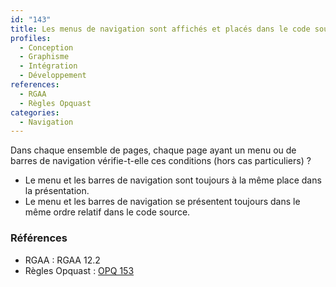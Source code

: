 ```yaml
---
id: "143"
title: Les menus de navigation sont affichés et placés dans le code source de manière cohérente à travers toutes les pages.
profiles:
  - Conception
  - Graphisme
  - Intégration
  - Développement
references:
  - RGAA
  - Règles Opquast
categories:
  - Navigation
---
```


Dans chaque ensemble de pages, chaque page ayant un menu ou de barres de navigation vérifie-t-elle ces conditions (hors cas particuliers) ?

* Le menu et les barres de navigation sont toujours à la même place dans la présentation.
* Le menu et les barres de navigation se présentent toujours dans le même ordre relatif dans le code source.

### Références

*   RGAA : RGAA 12.2
*   Règles Opquast : [OPQ 153](https://checklists.opquast.com/fr/assurance-qualite-web/les-blocs-de-navigation-de-meme-nature-sont-affiches-aux-memes-emplacements-sur-toutes-les-pages)
